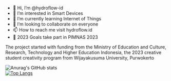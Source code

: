 - 👋 Hi, I’m @hydroflow-id
- 👀 I’m interested in Smart Devices
- 🌱 I’m currently learning Internet of Things
- 💞️ I’m looking to collaborate on everyone
- 📫 How to reach me visit hydroflow.id
- 🥅 2023 Goals take part in PIMNAS 2023

The project started with funding from the Ministry of Education and Culture, Research, Technology and Higher Education Indonesia, the 2023 creative student creativity program from Wijayakusuma University, Purwokerto

![Anurag's GitHub stats](https://github-readme-stats.vercel.app/api?username=hydroflow-id&show_icons=true&theme=default)
<br/>
[![Top Langs](https://github-readme-stats.vercel.app/api/top-langs/?username=hydroflow-id&layout=compact)](https://github.com/anuraghazra/github-readme-stats)

